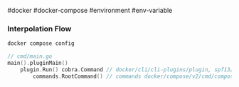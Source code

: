 #docker #docker-compose #environment #env-variable

### Interpolation Flow

```bash
docker compose config
```

```go
// cmd/main.go
main().pluginMain()
	plugin.Run() cobra.Command // docker/cli/cli-plugins/plugin, spf13/cobra
		commands.RootCommand() // commands docker/compose/v2/cmd/compose
```